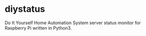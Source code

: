 # diystatus
Do It Yourself Home Automation System server status monitor for Raspberry Pi written in Python3.
